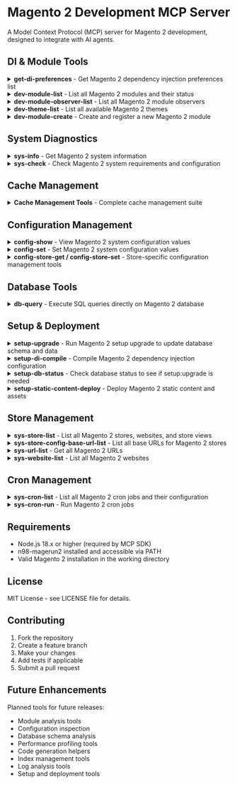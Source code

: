 # Magento 2 Development MCP Server

A Model Context Protocol (MCP) server for Magento 2 development, designed to integrate with AI agents.

## DI & Module Tools

<details>
<summary><strong>get-di-preferences</strong> - Get Magento 2 dependency injection preferences list</summary>

**Parameters:**
- `scope` (optional): The scope to get DI preferences for
  - Options: `global`, `adminhtml`, `frontend`, `crontab`, `webapi_rest`, `webapi_soap`, `graphql`, `doc`, `admin`
  - Default: `global`

**Available Scopes:**
- `global` - Global scope (default)
- `adminhtml` - Admin area
- `frontend` - Frontend/storefront area
- `crontab` - Cron job execution context
- `webapi_rest` - REST API context
- `webapi_soap` - SOAP API context
- `graphql` - GraphQL API context
- `doc` - Documentation context
- `admin` - Admin context (alternative to adminhtml)

</details>

<details>
<summary><strong>dev-module-list</strong> - List all Magento 2 modules and their status</summary>

**Parameters:**
- `format` (optional): Output format (`table`, `json`, `csv`) - Default: `table`
- `enabled` (optional): Show only enabled modules
- `disabled` (optional): Show only disabled modules

</details>

<details>
<summary><strong>dev-module-observer-list</strong> - List all Magento 2 module observers</summary>

**Parameters:**
- `format` (optional): Output format (`table`, `json`, `csv`) - Default: `table`
- `event` (optional): Filter by specific event name

</details>

<details>
<summary><strong>dev-theme-list</strong> - List all available Magento 2 themes</summary>

**Parameters:**
- `format` (optional): Output format (`table`, `json`, `csv`) - Default: `table`

</details>

<details>
<summary><strong>dev-module-create</strong> - Create and register a new Magento 2 module</summary>

**Parameters:**
- `vendorNamespace` (required): Namespace (your company prefix)
- `moduleName` (required): Name of your module
- `minimal` (optional): Create only module file
- `addBlocks` (optional): Add blocks
- `addHelpers` (optional): Add helpers
- `addModels` (optional): Add models
- `addSetup` (optional): Add SQL setup
- `addAll` (optional): Add blocks, helpers and models
- `enable` (optional): Enable module after creation
- `modman` (optional): Create all files in folder with a modman file
- `addReadme` (optional): Add a readme.md file to generated module
- `addComposer` (optional): Add a composer.json file to generated module
- `addStrictTypes` (optional): Add strict_types declaration to generated PHP files
- `authorName` (optional): Author for readme.md or composer.json
- `authorEmail` (optional): Author email for readme.md or composer.json
- `description` (optional): Description for readme.md or composer.json

**Example Usage:**
```json
{
  "name": "dev-module-create",
  "arguments": {
    "vendorNamespace": "MyCompany",
    "moduleName": "CustomModule",
    "addAll": true,
    "enable": true,
    "addReadme": true,
    "addComposer": true,
    "authorName": "John Doe",
    "authorEmail": "john@example.com",
    "description": "A custom Magento 2 module"
  }
}
```

</details>

## System Diagnostics

<details>
<summary><strong>sys-info</strong> - Get Magento 2 system information</summary>

**Parameters:**
- `format` (optional): Output format (`table`, `json`, `csv`) - Default: `table`

</details>

<details>
<summary><strong>sys-check</strong> - Check Magento 2 system requirements and configuration</summary>

**Parameters:** None

</details>

## Cache Management

<details>
<summary><strong>Cache Management Tools</strong> - Complete cache management suite</summary>

**Available Tools:**
- `cache-clean` - Clear specific or all caches
- `cache-flush` - Flush specific or all caches
- `cache-enable` - Enable specific cache types
- `cache-disable` - Disable specific cache types
- `cache-status` - Check cache status
- `cache-view` - Inspect cache entries

See [Cache Types Reference](docs/cache-types.md) for details.

</details>

## Configuration Management

<details>
<summary><strong>config-show</strong> - View Magento 2 system configuration values</summary>

**Parameters:**
- `path` (optional): Configuration path to show
- `scope` (optional): Configuration scope (default, website, store)
- `scopeId` (optional): Scope ID (website ID or store ID)

</details>

<details>
<summary><strong>config-set</strong> - Set Magento 2 system configuration values</summary>

**Parameters:**
- `path` (required): Configuration path to set
- `value` (required): Value to set
- `scope` (optional): Configuration scope
- `scopeId` (optional): Scope ID
- `encrypt` (optional): Encrypt the value

</details>

<details>
<summary><strong>config-store-get / config-store-set</strong> - Store-specific configuration management tools</summary>

Store-specific configuration management for getting and setting configuration values at the store level.

</details>

## Database Tools

<details>
<summary><strong>db-query</strong> - Execute SQL queries directly on Magento 2 database</summary>

**Parameters:**
- `query` (required): SQL query to execute
- `format` (optional): Output format (`table`, `json`, `csv`) - Default: `table`

</details>

## Setup & Deployment

<details>
<summary><strong>setup-upgrade</strong> - Run Magento 2 setup upgrade to update database schema and data</summary>

**Parameters:**
- `keepGenerated` (optional): Keep generated files during upgrade

</details>

<details>
<summary><strong>setup-di-compile</strong> - Compile Magento 2 dependency injection configuration</summary>

**Parameters:** None

</details>

<details>
<summary><strong>setup-db-status</strong> - Check database status to see if setup:upgrade is needed</summary>

**Parameters:** None

</details>

<details>
<summary><strong>setup-static-content-deploy</strong> - Deploy Magento 2 static content and assets</summary>

**Parameters:**
- `languages` (optional): Languages to deploy
- `themes` (optional): Themes to deploy
- `jobs` (optional): Number of parallel jobs
- `force` (optional): Force deployment

</details>

## Store Management

<details>
<summary><strong>sys-store-list</strong> - List all Magento 2 stores, websites, and store views</summary>

**Parameters:**
- `format` (optional): Output format (`table`, `json`, `csv`) - Default: `table`

</details>

<details>
<summary><strong>sys-store-config-base-url-list</strong> - List all base URLs for Magento 2 stores</summary>

**Parameters:**
- `format` (optional): Output format (`table`, `json`, `csv`) - Default: `table`

</details>

<details>
<summary><strong>sys-url-list</strong> - Get all Magento 2 URLs</summary>

**Parameters:**
- `format` (optional): Output format (`table`, `json`, `csv`) - Default: `table`
- `storeId` (optional): Store ID to filter URLs

</details>

<details>
<summary><strong>sys-website-list</strong> - List all Magento 2 websites</summary>

**Parameters:**
- `format` (optional): Output format (`table`, `json`, `csv`) - Default: `table`

</details>

## Cron Management

<details>
<summary><strong>sys-cron-list</strong> - List all Magento 2 cron jobs and their configuration</summary>

**Parameters:**
- `format` (optional): Output format (`table`, `json`, `csv`) - Default: `table`

</details>

<details>
<summary><strong>sys-cron-run</strong> - Run Magento 2 cron jobs</summary>

**Parameters:**
- `job` (optional): Specific cron job to run
- `group` (optional): Cron group to run

</details>

## Requirements

- Node.js 18.x or higher (required by MCP SDK)
- n98-magerun2 installed and accessible via PATH
- Valid Magento 2 installation in the working directory

## License

MIT License - see LICENSE file for details.

## Contributing

1. Fork the repository
2. Create a feature branch
3. Make your changes
4. Add tests if applicable
5. Submit a pull request

## Future Enhancements

Planned tools for future releases:

- Module analysis tools
- Configuration inspection
- Database schema analysis
- Performance profiling tools
- Code generation helpers
- Index management tools
- Log analysis tools
- Setup and deployment tools
